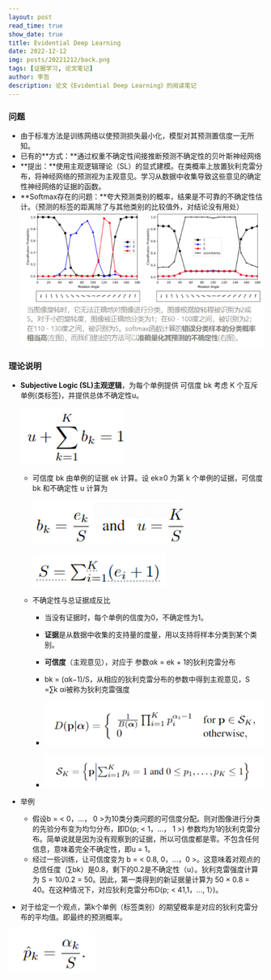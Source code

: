```yaml
---
layout: post
read_time: true
show_date: true
title: Evidential Deep Learning
date: 2022-12-12
img: posts/20221212/back.png
tags: [证据学习, 论文笔记]
author: 李哲
description: 论文《Evidential Deep Learning》的阅读笔记
---
```


### 问题
- 由于标准方法是训练网络以使预测损失最小化，模型对其预测置信度一无所知。
- 已有的**方式：**通过权重不确定性间接推断预测不确定性的贝叶斯神经网络
- **提出：**使用主观逻辑理论（SL）的显式建模。在类概率上放置狄利克雷分布，将神经网络的预测视为主观意见。学习从数据中收集导致这些意见的确定性神经网络的证据的函数。
- **Softmax存在的问题：**夸大预测类别的概率，结果是不可靠的不确定性估计。（预测的标签的距离除了与其他类别的比较值外，对结论没有用处）
![举例](./assets/img/posts/20221212/cite.png)

### 理论说明
- **Subjective Logic (SL)主观逻辑**，为每个单例提供 可信度 bk 考虑 K 个互斥单例(类标签)，并提供总体不确定性u。

  ![Untitled](./assets/img/posts/20221212/1.png)

    - 可信度 bk 由单例的证据 ek 计算。设 ek≥0 为第 k 个单例的证据，可信度 bk 和不确定性 u 计算为

      ![Untitled](./assets/img/posts/20221212/2.png)

      ![Untitled](./assets/img/posts/20221212/3.png)

    - 不确定性与总证据成反比
        - 当没有证据时，每个单例的信度为0，不确定性为1。
        - **证据**是从数据中收集的支持量的度量，用以支持将样本分类到某个类别。
        - **可信度**（主观意见），对应于 参数αk = ek + 1的狄利克雷分布
        - bk = (αk−1)/S，从相应的狄利克雷分布的参数中得到主观意见，S =∑k αi被称为狄利克雷强度
        - ![Untitled](./assets/img/posts/20221212/4.png)

        - ![Untitled](./assets/img/posts/20221212/5.png)
- 举例
    - 假设b = < 0，…， 0 >为10类分类问题的可信度分配。则对图像进行分类的先验分布变为均匀分布，即D(p; < 1，…， 1 >) 参数均为1的狄利克雷分布。简单说就是因为没有观察到的证据，所以可信度都是零。不包含任何信息，意味着完全不确定性，即u = 1。
    - 经过一些训练，让可信度变为 b = < 0.8, 0，…，0 >。这意味着对观点的总信任度（∑bk）是0.8，剩下的0.2是不确定性（u）。狄利克雷强度计算为 S = 10/0.2 = 50。因此，第一类得到的新证据量计算为 50 × 0.8 = 40。在这种情况下，对应狄利克雷分布D(p; < 41,1，…, 1〉)。
- 对于给定一个观点，第k个单例（标签类别）的期望概率是对应的狄利克雷分布的平均值。即最终的预测概率。

![Untitled](./assets/img/posts/20221212/6.png)